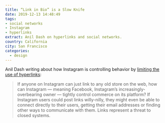 ```yaml
---
title: “Link in Bio” is a Slow Knife
date: 2019-12-13 14:48:49
tags: 
- social networks
- Instagram
- hyperlinks
extract: Anil Dash on hyperlinks and social networks.
country: California
city: San Francisco 
categories: 
  - design
---
```


Anil Dash writing about how Instagram is controlling behavior by [limiting the use of hyperlinks](https://anildash.com/2019/12/10/link-in-bio-is-how-they-tried-to-kill-the-web/):

> If anyone on Instagram can just link to any old store on the web, how can Instagram — meaning Facebook, Instagram’s increasingly-overbearing owner — tightly control commerce on its platform? If Instagram users could post links willy-nilly, they might even be able to connect directly to their users, getting their email addresses or finding other ways to communicate with them. Links represent a threat to closed systems.
